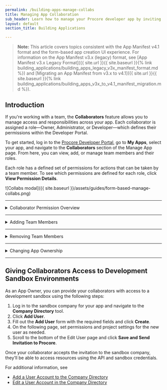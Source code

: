```yaml
---
permalink: /building-apps-manage-collabs
title: Managing App Collaboration
sub_header: Learn how to manage your Procore developer app by inviting collaborators and transferring app ownership.
layout: default
section_title: Building Applications

---
```


>**Note:** This article covers topics consistent with the App Manifest v4.1 format and the form-based app creation UI experience.
>For information on the App Manifest v3.x (legacy) format, see [App Manifest v3.x Legacy Format]({{ site.url }}{{ site.baseurl }}{% link building_applications/building_apps_legacy_v3x_manifest_format.md %}) and [Migrating an App Manifest from v3.x to v4.1]({{ site.url }}{{ site.baseurl }}{% link building_applications/building_apps_v3x_to_v4.1_manifest_migration.md %}).

## Introduction
If you're working with a team, the **Collaborators** feature allows you to manage access and responsibilities across your app. Each collaborator is assigned a role—Owner, Administrator, or Developer—which defines their permissions within the Developer Portal.

To get started, log in to the [Procore Developer Portal](https://developers.procore.com/signin), go to **My Apps**, select your app, and navigate to the **Collaborators** section of the Manage App page. From here, you can view, add, or manage team members and their roles.

Each role has a defined set of permissions for actions that can be taken by a team member. To see which permissions are defined for each role, click **View Permission Details**.

![Collabs modal]({{ site.baseurl }}/assets/guides/form-based-manage-collabs.png)

***
<details>
    <summary class="collapseListTierOne">Collaborator Permission Overview</summary>
    <p>
    App Owners and Admins can invite team members to app and assign roles based on their responsibilities:
        <ol>
            <li>Open your app in the Developer Portal and go to the <b>Collaborators</b> section.</li>
            <li>Click <b>Add Another User</b>.</li>
            <li>Enter the team member’s email address, choose their role (<b>Admin</b> or <b>Developer</b>), and click <b>Send Invitation</b>.</li>
        </ol>
        Once added, the invited user will receive an email to confirm the additional. Once they accept, they gain access to the app with permissions aligned to their assigned role.
    </p>
</details>

***
<details>
    <summary class="collapseListTierOne">Adding Team Members</summary>
    <p>
    App Owners and Admins can invite team members to app and assign roles based on their responsibilities:
        <ol>
            <li>Open your app in the Developer Portal and go to the <b>Collaborators</b> section.</li>
            <li>Click <b>Add Another User</b>.</li>
            <li>Enter the team member’s email address, choose their role (<b>Admin</b> or <b>Developer</b>), and click <b>Send Invitation</b>.</li>
        </ol>
        Once added, the invited user will receive an email to confirm the additional. Once they accept, they gain access to the app with permissions aligned to their assigned role.
    </p>
</details>

***
<details>
    <summary class="collapseListTierOne">Removing Team Members</summary>
    <p>
    App Owners and Admins can remove collaborators from the app:
        <ol>
            <li>Open your app and go to the <b>Collaborators</b> section.</li>
            <li>Click the three-dot menu (<b>⋮</b>) next to the desired collaborator.</li> 
            <li>Select <b>Remove from Project</b> and confirm the action.</li>
        </ol>
        Once removed, the team member will no longer have access to the app in the Developer Portal.
    </p>
</details>

***
<details>
    <summary class="collapseListTierOne">Changing App Ownership</summary>
    <p>
    App Owners can transfer ownership to another team member already added to the app:
        <ol>
            <li>Open your app and go to the <b>Collaborators</b> section.</li>
            <li>Click the three-dot menu (<b>⋮</b>) next to the desired collaborator.</li> 
            <li>Select <b>Transfer App Ownership</b> and confirm the action.</li>
        </ol>
        If the current App Owner is no longer with your organization, Procore can help reassign ownership. To initiate this process, email <a href="mailto:apisupport@procore.com">apisupport@procore.com</a>. Please note that specific criteria must be met before a transfer can be completed.
    </p>
</details>

***
## Giving Collaborators Access to Development Sandbox Environments

As an App Owner, you can provide your collaborators with access to a development sandbox using the following steps:

1. Log in to the sandbox company for your app and navigate to the **Company Directory** tool.
2. Click **Add User**.
3. Fill out the **Add User** form with the required fields and click **Create**.
4. On the following page, set permissions and project settings for the new user as needed.
5. Scroll to the bottom of the Edit User page and click **Save and Send Invitation to Procore**.

Once your collaborator accepts the invitation to the sandbox company, they’ll be able to access resources using the API and sandbox credentials.

For additional information, see 
- [Add a User Account to the Company Directory](https://support.procore.com/products/online/user-guide/company-level/directory/tutorials/add-a-user-account-to-the-company-directory)
- [Edit a User Account in the Company Directory](https://support.procore.com/products/online/user-guide/company-level/directory/tutorials/edit-a-user-account-in-the-company-directory)

